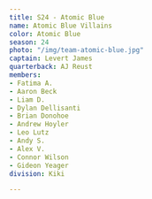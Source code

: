 ```yaml
---
title: S24 - Atomic Blue
name: Atomic Blue Villains
color: Atomic Blue
season: 24
photo: "/img/team-atomic-blue.jpg"
captain: Levert James
quarterback: AJ Reust
members:
- Fatima A.
- Aaron Beck
- Liam D.
- Dylan Dellisanti
- Brian Donohoe
- Andrew Hoyler
- Leo Lutz
- Andy S.
- Alex V.
- Connor Wilson
- Gideon Yeager
division: Kiki

---
```

